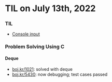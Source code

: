 # **TIL on July 13th, 2022**
### TIL
- [Console input](../../../Languages/C/console-input-07-13-2022.md)

### Problem Solving Using C
#### Deque
- [boj.kr/1021](../../../Problem%20Solving/boj/Deque/1021-07-12-2022.cpp): solved with deque
- [boj.kr/5430](../../../Problem%20Solving/boj/Deque/5430-07-13-2022.cpp): now debugging; test cases passed

